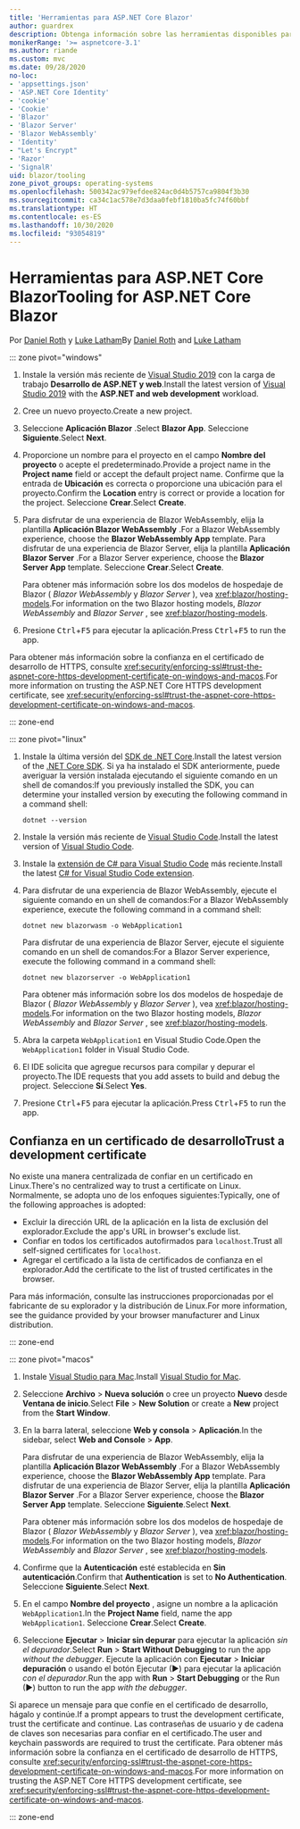 ```yaml
---
title: 'Herramientas para ASP.NET Core Blazor'
author: guardrex
description: Obtenga información sobre las herramientas disponibles para compilar aplicaciones de Blazor.
monikerRange: '>= aspnetcore-3.1'
ms.author: riande
ms.custom: mvc
ms.date: 09/28/2020
no-loc:
- 'appsettings.json'
- 'ASP.NET Core Identity'
- 'cookie'
- 'Cookie'
- 'Blazor'
- 'Blazor Server'
- 'Blazor WebAssembly'
- 'Identity'
- "Let's Encrypt"
- 'Razor'
- 'SignalR'
uid: blazor/tooling
zone_pivot_groups: operating-systems
ms.openlocfilehash: 500342ac979efdee824ac0d4b5757ca9804f3b30
ms.sourcegitcommit: ca34c1ac578e7d3daa0febf1810ba5fc74f60bbf
ms.translationtype: HT
ms.contentlocale: es-ES
ms.lasthandoff: 10/30/2020
ms.locfileid: "93054819"
---
```

# <a name="tooling-for-aspnet-core-no-locblazor"></a><span data-ttu-id="adf38-103">Herramientas para ASP.NET Core Blazor</span><span class="sxs-lookup"><span data-stu-id="adf38-103">Tooling for ASP.NET Core Blazor</span></span>

<span data-ttu-id="adf38-104">Por [Daniel Roth](https://github.com/danroth27) y [Luke Latham](https://github.com/guardrex)</span><span class="sxs-lookup"><span data-stu-id="adf38-104">By [Daniel Roth](https://github.com/danroth27) and [Luke Latham](https://github.com/guardrex)</span></span>

::: zone pivot="windows"

1. <span data-ttu-id="adf38-105">Instale la versión más reciente de [Visual Studio 2019](https://visualstudio.microsoft.com/downloads/) con la carga de trabajo **Desarrollo de ASP.NET y web**.</span><span class="sxs-lookup"><span data-stu-id="adf38-105">Install the latest version of [Visual Studio 2019](https://visualstudio.microsoft.com/downloads/) with the **ASP.NET and web development** workload.</span></span>

1. <span data-ttu-id="adf38-106">Cree un nuevo proyecto.</span><span class="sxs-lookup"><span data-stu-id="adf38-106">Create a new project.</span></span>

1. <span data-ttu-id="adf38-107">Seleccione **Aplicación Blazor** .</span><span class="sxs-lookup"><span data-stu-id="adf38-107">Select **Blazor App**.</span></span> <span data-ttu-id="adf38-108">Seleccione **Siguiente**.</span><span class="sxs-lookup"><span data-stu-id="adf38-108">Select **Next**.</span></span>

1. <span data-ttu-id="adf38-109">Proporcione un nombre para el proyecto en el campo **Nombre del proyecto** o acepte el predeterminado.</span><span class="sxs-lookup"><span data-stu-id="adf38-109">Provide a project name in the **Project name** field or accept the default project name.</span></span> <span data-ttu-id="adf38-110">Confirme que la entrada de **Ubicación** es correcta o proporcione una ubicación para el proyecto.</span><span class="sxs-lookup"><span data-stu-id="adf38-110">Confirm the **Location** entry is correct or provide a location for the project.</span></span> <span data-ttu-id="adf38-111">Seleccione **Crear**.</span><span class="sxs-lookup"><span data-stu-id="adf38-111">Select **Create**.</span></span>

1. <span data-ttu-id="adf38-112">Para disfrutar de una experiencia de Blazor WebAssembly, elija la plantilla **Aplicación Blazor WebAssembly** .</span><span class="sxs-lookup"><span data-stu-id="adf38-112">For a Blazor WebAssembly experience, choose the **Blazor WebAssembly App** template.</span></span> <span data-ttu-id="adf38-113">Para disfrutar de una experiencia de Blazor Server, elija la plantilla **Aplicación Blazor Server** .</span><span class="sxs-lookup"><span data-stu-id="adf38-113">For a Blazor Server experience, choose the **Blazor Server App** template.</span></span> <span data-ttu-id="adf38-114">Seleccione **Crear**.</span><span class="sxs-lookup"><span data-stu-id="adf38-114">Select **Create**.</span></span>

   <span data-ttu-id="adf38-115">Para obtener más información sobre los dos modelos de hospedaje de Blazor ( *Blazor WebAssembly* y *Blazor Server* ), vea <xref:blazor/hosting-models>.</span><span class="sxs-lookup"><span data-stu-id="adf38-115">For information on the two Blazor hosting models, *Blazor WebAssembly* and *Blazor Server* , see <xref:blazor/hosting-models>.</span></span>

1. <span data-ttu-id="adf38-116">Presione <kbd>Ctrl</kbd>+<kbd>F5</kbd> para ejecutar la aplicación.</span><span class="sxs-lookup"><span data-stu-id="adf38-116">Press <kbd>Ctrl</kbd>+<kbd>F5</kbd> to run the app.</span></span>

<span data-ttu-id="adf38-117">Para obtener más información sobre la confianza en el certificado de desarrollo de HTTPS, consulte <xref:security/enforcing-ssl#trust-the-aspnet-core-https-development-certificate-on-windows-and-macos>.</span><span class="sxs-lookup"><span data-stu-id="adf38-117">For more information on trusting the ASP.NET Core HTTPS development certificate, see <xref:security/enforcing-ssl#trust-the-aspnet-core-https-development-certificate-on-windows-and-macos>.</span></span>

::: zone-end

::: zone pivot="linux"

1. <span data-ttu-id="adf38-118">Instale la última versión del [SDK de .NET Core](https://dotnet.microsoft.com/download).</span><span class="sxs-lookup"><span data-stu-id="adf38-118">Install the latest version of the [.NET Core SDK](https://dotnet.microsoft.com/download).</span></span> <span data-ttu-id="adf38-119">Si ya ha instalado el SDK anteriormente, puede averiguar la versión instalada ejecutando el siguiente comando en un shell de comandos:</span><span class="sxs-lookup"><span data-stu-id="adf38-119">If you previously installed the SDK, you can determine your installed version by executing the following command in a command shell:</span></span>

   ```dotnetcli
   dotnet --version
   ```

1. <span data-ttu-id="adf38-120">Instale la versión más reciente de [Visual Studio Code](https://code.visualstudio.com).</span><span class="sxs-lookup"><span data-stu-id="adf38-120">Install the latest version of [Visual Studio Code](https://code.visualstudio.com).</span></span>

1. <span data-ttu-id="adf38-121">Instale la [extensión de C# para Visual Studio Code](https://marketplace.visualstudio.com/items?itemName=ms-dotnettools.csharp) más reciente.</span><span class="sxs-lookup"><span data-stu-id="adf38-121">Install the latest [C# for Visual Studio Code extension](https://marketplace.visualstudio.com/items?itemName=ms-dotnettools.csharp).</span></span>

1. <span data-ttu-id="adf38-122">Para disfrutar de una experiencia de Blazor WebAssembly, ejecute el siguiente comando en un shell de comandos:</span><span class="sxs-lookup"><span data-stu-id="adf38-122">For a Blazor WebAssembly experience, execute the following command in a command shell:</span></span>

   ```dotnetcli
   dotnet new blazorwasm -o WebApplication1
   ```

   <span data-ttu-id="adf38-123">Para disfrutar de una experiencia de Blazor Server, ejecute el siguiente comando en un shell de comandos:</span><span class="sxs-lookup"><span data-stu-id="adf38-123">For a Blazor Server experience, execute the following command in a command shell:</span></span>

   ```dotnetcli
   dotnet new blazorserver -o WebApplication1
   ```

   <span data-ttu-id="adf38-124">Para obtener más información sobre los dos modelos de hospedaje de Blazor ( *Blazor WebAssembly* y *Blazor Server* ), vea <xref:blazor/hosting-models>.</span><span class="sxs-lookup"><span data-stu-id="adf38-124">For information on the two Blazor hosting models, *Blazor WebAssembly* and *Blazor Server* , see <xref:blazor/hosting-models>.</span></span>

1. <span data-ttu-id="adf38-125">Abra la carpeta `WebApplication1` en Visual Studio Code.</span><span class="sxs-lookup"><span data-stu-id="adf38-125">Open the `WebApplication1` folder in Visual Studio Code.</span></span>

1. <span data-ttu-id="adf38-126">El IDE solicita que agregue recursos para compilar y depurar el proyecto.</span><span class="sxs-lookup"><span data-stu-id="adf38-126">The IDE requests that you add assets to build and debug the project.</span></span> <span data-ttu-id="adf38-127">Seleccione **Sí**.</span><span class="sxs-lookup"><span data-stu-id="adf38-127">Select **Yes**.</span></span>

1. <span data-ttu-id="adf38-128">Presione <kbd>Ctrl</kbd>+<kbd>F5</kbd> para ejecutar la aplicación.</span><span class="sxs-lookup"><span data-stu-id="adf38-128">Press <kbd>Ctrl</kbd>+<kbd>F5</kbd> to run the app.</span></span>

## <a name="trust-a-development-certificate"></a><span data-ttu-id="adf38-129">Confianza en un certificado de desarrollo</span><span class="sxs-lookup"><span data-stu-id="adf38-129">Trust a development certificate</span></span>

<span data-ttu-id="adf38-130">No existe una manera centralizada de confiar en un certificado en Linux.</span><span class="sxs-lookup"><span data-stu-id="adf38-130">There's no centralized way to trust a certificate on Linux.</span></span> <span data-ttu-id="adf38-131">Normalmente, se adopta uno de los enfoques siguientes:</span><span class="sxs-lookup"><span data-stu-id="adf38-131">Typically, one of the following approaches is adopted:</span></span>

* <span data-ttu-id="adf38-132">Excluir la dirección URL de la aplicación en la lista de exclusión del explorador.</span><span class="sxs-lookup"><span data-stu-id="adf38-132">Exclude the app's URL in browser's exclude list.</span></span>
* <span data-ttu-id="adf38-133">Confiar en todos los certificados autofirmados para `localhost`.</span><span class="sxs-lookup"><span data-stu-id="adf38-133">Trust all self-signed certificates for `localhost`.</span></span>
* <span data-ttu-id="adf38-134">Agregar el certificado a la lista de certificados de confianza en el explorador.</span><span class="sxs-lookup"><span data-stu-id="adf38-134">Add the certificate to the list of trusted certificates in the browser.</span></span>

<span data-ttu-id="adf38-135">Para más información, consulte las instrucciones proporcionadas por el fabricante de su explorador y la distribución de Linux.</span><span class="sxs-lookup"><span data-stu-id="adf38-135">For more information, see the guidance provided by your browser manufacturer and Linux distribution.</span></span>

::: zone-end

::: zone pivot="macos"

1. <span data-ttu-id="adf38-136">Instale [Visual Studio para Mac](https://visualstudio.microsoft.com/vs/mac/).</span><span class="sxs-lookup"><span data-stu-id="adf38-136">Install [Visual Studio for Mac](https://visualstudio.microsoft.com/vs/mac/).</span></span>

1. <span data-ttu-id="adf38-137">Seleccione **Archivo** > **Nueva solución** o cree un proyecto **Nuevo** desde **Ventana de inicio**.</span><span class="sxs-lookup"><span data-stu-id="adf38-137">Select **File** > **New Solution** or create a **New** project from the **Start Window**.</span></span>

1. <span data-ttu-id="adf38-138">En la barra lateral, seleccione **Web y consola** > **Aplicación**.</span><span class="sxs-lookup"><span data-stu-id="adf38-138">In the sidebar, select **Web and Console** > **App**.</span></span>

   <span data-ttu-id="adf38-139">Para disfrutar de una experiencia de Blazor WebAssembly, elija la plantilla **Aplicación Blazor WebAssembly** .</span><span class="sxs-lookup"><span data-stu-id="adf38-139">For a Blazor WebAssembly experience, choose the **Blazor WebAssembly App** template.</span></span> <span data-ttu-id="adf38-140">Para disfrutar de una experiencia de Blazor Server, elija la plantilla **Aplicación Blazor Server** .</span><span class="sxs-lookup"><span data-stu-id="adf38-140">For a Blazor Server experience, choose the **Blazor Server App** template.</span></span> <span data-ttu-id="adf38-141">Seleccione **Siguiente**.</span><span class="sxs-lookup"><span data-stu-id="adf38-141">Select **Next**.</span></span>

   <span data-ttu-id="adf38-142">Para obtener más información sobre los dos modelos de hospedaje de Blazor ( *Blazor WebAssembly* y *Blazor Server* ), vea <xref:blazor/hosting-models>.</span><span class="sxs-lookup"><span data-stu-id="adf38-142">For information on the two Blazor hosting models, *Blazor WebAssembly* and *Blazor Server* , see <xref:blazor/hosting-models>.</span></span>

1. <span data-ttu-id="adf38-143">Confirme que la **Autenticación** esté establecida en **Sin autenticación**.</span><span class="sxs-lookup"><span data-stu-id="adf38-143">Confirm that **Authentication** is set to **No Authentication**.</span></span> <span data-ttu-id="adf38-144">Seleccione **Siguiente**.</span><span class="sxs-lookup"><span data-stu-id="adf38-144">Select **Next**.</span></span>

1. <span data-ttu-id="adf38-145">En el campo **Nombre del proyecto** , asigne un nombre a la aplicación `WebApplication1`.</span><span class="sxs-lookup"><span data-stu-id="adf38-145">In the **Project Name** field, name the app `WebApplication1`.</span></span> <span data-ttu-id="adf38-146">Seleccione **Crear**.</span><span class="sxs-lookup"><span data-stu-id="adf38-146">Select **Create**.</span></span>

1. <span data-ttu-id="adf38-147">Seleccione **Ejecutar** > **Iniciar sin depurar** para ejecutar la aplicación *sin el depurador*.</span><span class="sxs-lookup"><span data-stu-id="adf38-147">Select **Run** > **Start Without Debugging** to run the app *without the debugger*.</span></span> <span data-ttu-id="adf38-148">Ejecute la aplicación con **Ejecutar** > **Iniciar depuración** o usando el botón Ejecutar (&#9654;) para ejecutar la aplicación *con el depurador*.</span><span class="sxs-lookup"><span data-stu-id="adf38-148">Run the app with **Run** > **Start Debugging** or the Run (&#9654;) button to run the app *with the debugger*.</span></span>

<span data-ttu-id="adf38-149">Si aparece un mensaje para que confíe en el certificado de desarrollo, hágalo y continúe.</span><span class="sxs-lookup"><span data-stu-id="adf38-149">If a prompt appears to trust the development certificate, trust the certificate and continue.</span></span> <span data-ttu-id="adf38-150">Las contraseñas de usuario y de cadena de claves son necesarias para confiar en el certificado.</span><span class="sxs-lookup"><span data-stu-id="adf38-150">The user and keychain passwords are required to trust the certificate.</span></span> <span data-ttu-id="adf38-151">Para obtener más información sobre la confianza en el certificado de desarrollo de HTTPS, consulte <xref:security/enforcing-ssl#trust-the-aspnet-core-https-development-certificate-on-windows-and-macos>.</span><span class="sxs-lookup"><span data-stu-id="adf38-151">For more information on trusting the ASP.NET Core HTTPS development certificate, see <xref:security/enforcing-ssl#trust-the-aspnet-core-https-development-certificate-on-windows-and-macos>.</span></span>

::: zone-end
